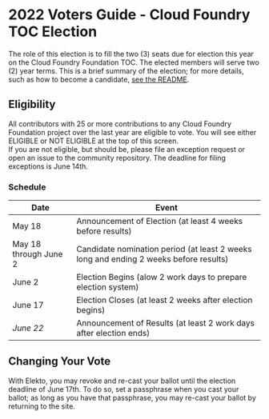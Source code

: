 # 2022 Voters Guide - Cloud Foundry TOC Election

The role of this election is to fill the two (3) seats due for election this year on the Cloud Foundry Foundation TOC. The elected members will serve two (2) year terms.
This is a brief summary of the election; for more details, such as how to become a candidate, [see the README](https://github.com/cloudfoundry/community/tree/main/toc/elections/2022#readme).

## Eligibility

All contributors with 25 or more contributions to any Cloud Foundry Foundation project over the last year are eligible to vote.  You will see either ELIGIBLE or NOT ELIGIBLE at the top of this screen.  
If you are not eligible, but should be, please file an exception request or open an issue to the community repository. The deadline for filing exceptions is June 14th.

### Schedule

| Date                       | Event                    |
| -------------------------- | ------------------------ |
| May 18                   | Announcement of Election (at least 4 weeks before results) |
| May 18 through June 2  | Candidate nomination period (at least 2 weeks long and ending 2 weeks before results) |
| June 2     | Election Begins (alow 2 work days to prepare election system) |
| June 17     | Election Closes (at least 2 weeks after election begins) |
| *June 22*   | Announcement of Results (at least 2 work days after election ends) |

## Changing Your Vote

With Elekto, you may revoke and re-cast your ballot until the election deadline of June 17th.  To do so, set a passphrase when you cast your ballot; as long as you have that passphrase, you may re-cast your ballot by returning to the site.
